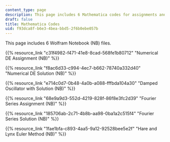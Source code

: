 ```yaml
---
content_type: page
description: This page includes 6 Mathematica codes for assignments and solutions.
draft: false
title: Mathematica Codes
uid: f93dca8f-b6e3-4bea-bbd5-2f6b0ebe057b
---
```

This page includes 6 Wolfram Notebook (NB) files.

{{% resource_link "c31f4982-f471-41e8-8cad-568fe1b80712" "Numerical DE Assignment (NB)" %}} 

{{% resource_link "f8ac6d33-c994-4ec7-b662-78740a332d40" "Numerical DE Solution (NB)" %}} 

{{% resource_link "e714c0d7-0b48-4a0b-a088-fffbda104a30" "Damped Oscillator with Solution (NB)" %}} 

{{% resource_link "68e9a9d3-552d-4219-828f-86f8e3fc2d39" "Fourier Series Assignment (NB)" %}} 

{{% resource_link "185706ab-2c71-4b8b-aa98-0ba1a2c515f4" "Fourier Series Solution (NB)" %}} 

{{% resource_link "1fae1bfa-c893-4aa5-9a12-92528bee5e2f" "Hare and Lynx Euler Method (NB)" %}}